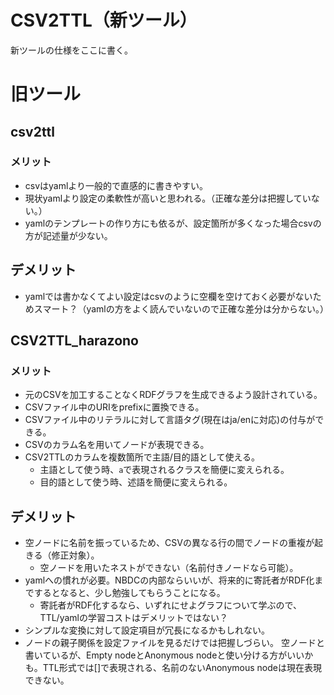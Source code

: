 # CSV2TTL（新ツール）
新ツールの仕様をここに書く。

# 旧ツール
## csv2ttl
### メリット
- csvはyamlより一般的で直感的に書きやすい。
- 現状yamlより設定の柔軟性が高いと思われる。（正確な差分は把握していない。）
- yamlのテンプレートの作り方にも依るが、設定箇所が多くなった場合csvの方が記述量が少ない。

## デメリット
- yamlでは書かなくてよい設定はcsvのように空欄を空けておく必要がないためスマート？（yamlの方をよく読んでいないので正確な差分は分からない。）

## CSV2TTL_harazono
### メリット
- 元のCSVを加工することなくRDFグラフを生成できるよう設計されている。
- CSVファイル中のURIをprefixに置換できる。
- CSVファイル中のリテラルに対して言語タグ(現在はja/enに対応)の付与ができる。
- CSVのカラム名を用いてノードが表現できる。
- CSV2TTLのカラムを複数箇所で主語/目的語として使える。
	- 主語として使う時、`a`で表現されるクラスを簡便に変えられる。
	- 目的語として使う時、述語を簡便に変えられる。

## デメリット
- 空ノードに名前を振っているため、CSVの異なる行の間でノードの重複が起きる（修正対象）。
	- 空ノードを用いたネストができない（名前付きノードなら可能）。
- yamlへの慣れが必要。NBDCの内部ならいいが、将来的に寄託者がRDF化までするとなると、少し勉強してもらうことになる。
	- 寄託者がRDF化するなら、いずれにせよグラフについて学ぶので、TTL/yamlの学習コストはデメリットではない？
- シンプルな変換に対して設定項目が冗長になるかもしれない。
- ノードの親子関係を設定ファイルを見るだけでは把握しづらい。
空ノードと書いているが、Empty nodeとAnonymous nodeと使い分ける方がいいかも。TTL形式では[]で表現される、名前のないAnonymous nodeは現在表現できない。

